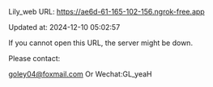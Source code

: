 Lily_web URL: https://ae6d-61-165-102-156.ngrok-free.app

Updated at: 2024-12-10 05:02:57

If you cannot open this URL, the server might be down.

Please contact: 

goley04@foxmail.com Or Wechat:GL_yeaH